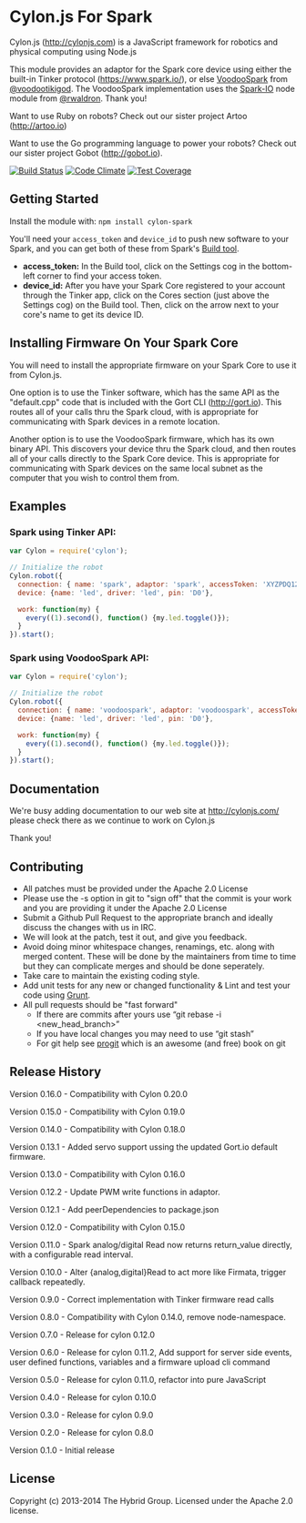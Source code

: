 # Cylon.js For Spark

Cylon.js (http://cylonjs.com) is a JavaScript framework for robotics and physical computing using Node.js

This module provides an adaptor for the Spark core device using either the built-in Tinker protocol (https://www.spark.io/), or else [VoodooSpark](https://github.com/voodootikigod/voodoospark) from [@voodootikigod](https://github.com/voodootikigod). The VoodooSpark implementation uses the [Spark-IO](https://github.com/rwaldron/spark-io) node module from [@rwaldron](https://github.com/rwaldron/). Thank you! 

Want to use Ruby on robots? Check out our sister project Artoo (http://artoo.io)

Want to use the Go programming language to power your robots? Check out our sister project Gobot (http://gobot.io).

[![Build Status](https://secure.travis-ci.org/hybridgroup/cylon-spark.png?branch=master)](http://travis-ci.org/hybridgroup/cylon-spark) [![Code Climate](https://codeclimate.com/github/hybridgroup/cylon-spark/badges/gpa.svg)](https://codeclimate.com/github/hybridgroup/cylon-spark) [![Test Coverage](https://codeclimate.com/github/hybridgroup/cylon-spark/badges/coverage.svg)](https://codeclimate.com/github/hybridgroup/cylon-spark)

## Getting Started

Install the module with: `npm install cylon-spark`

You'll need your `access_token` and `device_id` to push new software to your
Spark, and you can get both of these from Spark's [Build
tool](https://spark.io/build).

- **access_token:** In the Build tool, click on the Settings cog in the
  bottom-left corner to find your access token.
- **device_id:** After you have your Spark Core registered to your account
  through the Tinker app, click on the Cores section (just above the Settings
  cog) on the Build tool. Then, click on the arrow next to your core's name to
  get its device ID.

## Installing Firmware On Your Spark Core

You will need to install the appropriate firmware on your Spark Core to use it from Cylon.js. 

One option is to use the Tinker software, which has the same API as the "default.cpp" code that is included with the Gort CLI (http://gort.io). This routes all of your calls thru the Spark cloud, with is appropriate for communicating with Spark devices in a remote location.

Another option is to use the VoodooSpark firmware, which has its own binary API. This discovers your device thru the Spark cloud, and then routes all of your calls directly to the Spark Core device. This is appropriate for communicating with Spark devices on the same local subnet as the computer that you wish to control them from.

## Examples

### Spark using Tinker API:
```javascript
var Cylon = require('cylon');

// Initialize the robot
Cylon.robot({
  connection: { name: 'spark', adaptor: 'spark', accessToken: 'XYZPDQ123', deviceId: '123ABC456' },
  device: {name: 'led', driver: 'led', pin: 'D0'},

  work: function(my) {
    every((1).second(), function() {my.led.toggle()});
  }
}).start();
```
### Spark using VoodooSpark API:
```javascript
var Cylon = require('cylon');

// Initialize the robot
Cylon.robot({
  connection: { name: 'voodoospark', adaptor: 'voodoospark', accessToken: 'XYZPDQ123', deviceId: '123ABC456', module: 'cylon-spark' },
  device: {name: 'led', driver: 'led', pin: 'D0'},

  work: function(my) {
    every((1).second(), function() {my.led.toggle()});
  }
}).start();
```

## Documentation
We're busy adding documentation to our web site at http://cylonjs.com/ please check there as we continue to work on Cylon.js

Thank you!

## Contributing

* All patches must be provided under the Apache 2.0 License
* Please use the -s option in git to "sign off" that the commit is your work and you are providing it under the Apache 2.0 License
* Submit a Github Pull Request to the appropriate branch and ideally discuss the changes with us in IRC.
* We will look at the patch, test it out, and give you feedback.
* Avoid doing minor whitespace changes, renamings, etc. along with merged content. These will be done by the maintainers from time to time but they can complicate merges and should be done seperately.
* Take care to maintain the existing coding style.
* Add unit tests for any new or changed functionality & Lint and test your code using [Grunt](http://gruntjs.com/).
* All pull requests should be "fast forward"
  * If there are commits after yours use “git rebase -i <new_head_branch>”
  * If you have local changes you may need to use “git stash”
  * For git help see [progit](http://git-scm.com/book) which is an awesome (and free) book on git

## Release History

Version 0.16.0 - Compatibility with Cylon 0.20.0

Version 0.15.0 - Compatibility with Cylon 0.19.0

Version 0.14.0 - Compatibility with Cylon 0.18.0

Version 0.13.1 - Added servo support ussing the updated Gort.io default firmware.

Version 0.13.0 - Compatibility with Cylon 0.16.0

Version 0.12.2 - Update PWM write functions in adaptor.

Version 0.12.1 - Add peerDependencies to package.json

Version 0.12.0 - Compatibility with Cylon 0.15.0

Version 0.11.0 - Spark analog/digital Read now returns return_value directly, with a configurable read interval.

Version 0.10.0 - Alter {analog,digital}Read to act more like Firmata, trigger callback repeatedly.

Version 0.9.0 - Correct implementation with Tinker firmware read calls

Version 0.8.0 - Compatibility with Cylon 0.14.0, remove node-namespace.

Version 0.7.0 - Release for cylon 0.12.0

Version 0.6.0 - Release for cylon 0.11.2, Add support for server side events, user defined functions, variables and a firmware upload cli command

Version 0.5.0 - Release for cylon 0.11.0, refactor into pure JavaScript

Version 0.4.0 - Release for cylon 0.10.0

Version 0.3.0 - Release for cylon 0.9.0

Version 0.2.0 - Release for cylon 0.8.0

Version 0.1.0 - Initial release

## License
Copyright (c) 2013-2014 The Hybrid Group. Licensed under the Apache 2.0 license.
